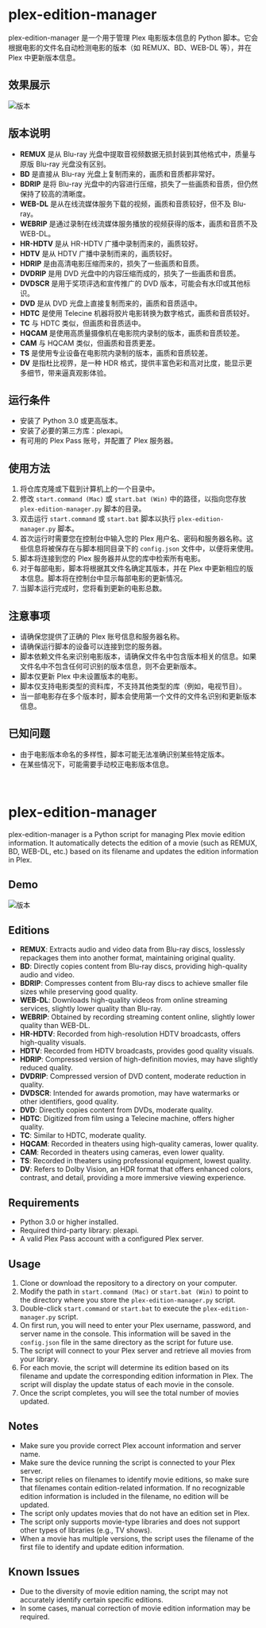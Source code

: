 # plex-edition-manager
plex-edition-manager 是一个用于管理 Plex 电影版本信息的 Python 脚本。它会根据电影的文件名自动检测电影的版本（如 REMUX、BD、WEB-DL 等），并在 Plex 中更新版本信息。

## 效果展示
![版本](https://github.com/x1ao4/plex-edition-manager/assets/112841659/4d048665-1438-4c11-9b7e-a163adb1f7ba)

## 版本说明
- **REMUX** 是从 Blu-ray 光盘中提取音视频数据无损封装到其他格式中，质量与原版 Blu-ray 光盘没有区别。
- **BD** 是直接从 Blu-ray 光盘上复制而来的，画质和音质都非常好。
- **BDRIP** 是将 Blu-ray 光盘中的内容进行压缩，损失了一些画质和音质，但仍然保持了较高的清晰度。
- **WEB-DL** 是从在线流媒体服务下载的视频，画质和音质较好，但不及 Blu-ray。
- **WEBRIP** 是通过录制在线流媒体服务播放的视频获得的版本，画质和音质不及 WEB-DL。
- **HR-HDTV** 是从 HR-HDTV 广播中录制而来的，画质较好。
- **HDTV** 是从 HDTV 广播中录制而来的，画质较好。
- **HDRIP** 是由高清电影压缩而来的，损失了一些画质和音质。
- **DVDRIP** 是用 DVD 光盘中的内容压缩而成的，损失了一些画质和音质。
- **DVDSCR** 是用于奖项评选和宣传推广的 DVD 版本，可能会有水印或其他标识。
- **DVD** 是从 DVD 光盘上直接复制而来的，画质和音质适中。
- **HDTC** 是使用 Telecine 机器将胶片电影转换为数字格式，画质和音质较好。
- **TC** 与 HDTC 类似，但画质和音质适中。
- **HQCAM** 是使用高质量摄像机在电影院内录制的版本，画质和音质较差。
- **CAM** 与 HQCAM 类似，但画质和音质更差。
- **TS** 是使用专业设备在电影院内录制的版本，画质和音质较差。
- **DV** 是指杜比视界，是一种 HDR 格式，提供丰富色彩和高对比度，能显示更多细节，带来逼真观影体验。

## 运行条件
- 安装了 Python 3.0 或更高版本。
- 安装了必要的第三方库：plexapi。
- 有可用的 Plex Pass 账号，并配置了 Plex 服务器。

## 使用方法
1. 将仓库克隆或下载到计算机上的一个目录中。
2. 修改 `start.command (Mac)` 或 `start.bat (Win)` 中的路径，以指向您存放 `plex-edition-manager.py` 脚本的目录。
3. 双击运行 `start.command` 或 `start.bat` 脚本以执行 `plex-edition-manager.py` 脚本。
4. 首次运行时需要您在控制台中输入您的 Plex 用户名、密码和服务器名称。这些信息将被保存在与脚本相同目录下的 `config.json` 文件中，以便将来使用。
5. 脚本将连接到您的 Plex 服务器并从您的库中检索所有电影。
6. 对于每部电影，脚本将根据其文件名确定其版本，并在 Plex 中更新相应的版本信息。脚本将在控制台中显示每部电影的更新情况。
7. 当脚本运行完成时，您将看到更新的电影总数。

## 注意事项
- 请确保您提供了正确的 Plex 账号信息和服务器名称。
- 请确保运行脚本的设备可以连接到您的服务器。
- 脚本依赖文件名来识别电影版本，请确保文件名中包含版本相关的信息。如果文件名中不包含任何可识别的版本信息，则不会更新版本。
- 脚本仅更新 Plex 中未设置版本的电影。
- 脚本仅支持电影类型的资料库，不支持其他类型的库（例如，电视节目）。
- 当一部电影存在多个版本时，脚本会使用第一个文件的文件名识别和更新版本信息。

## 已知问题
- 由于电影版本命名的多样性，脚本可能无法准确识别某些特定版本。
- 在某些情况下，可能需要手动校正电影版本信息。
<br>

# plex-edition-manager
plex-edition-manager is a Python script for managing Plex movie edition information. It automatically detects the edition of a movie (such as REMUX, BD, WEB-DL, etc.) based on its filename and updates the edition information in Plex.

## Demo
![版本](https://github.com/x1ao4/plex-edition-manager/assets/112841659/4d048665-1438-4c11-9b7e-a163adb1f7ba)

## Editions
- **REMUX**: Extracts audio and video data from Blu-ray discs, losslessly repackages them into another format, maintaining original quality.
- **BD**: Directly copies content from Blu-ray discs, providing high-quality audio and video.
- **BDRIP**: Compresses content from Blu-ray discs to achieve smaller file sizes while preserving good quality.
- **WEB-DL**: Downloads high-quality videos from online streaming services, slightly lower quality than Blu-ray.
- **WEBRIP**: Obtained by recording streaming content online, slightly lower quality than WEB-DL.
- **HR-HDTV**: Recorded from high-resolution HDTV broadcasts, offers high-quality visuals.
- **HDTV**: Recorded from HDTV broadcasts, provides good quality visuals.
- **HDRIP**: Compressed version of high-definition movies, may have slightly reduced quality.
- **DVDRIP**: Compressed version of DVD content, moderate reduction in quality.
- **DVDSCR**: Intended for awards promotion, may have watermarks or other identifiers, good quality.
- **DVD**: Directly copies content from DVDs, moderate quality.
- **HDTC**: Digitized from film using a Telecine machine, offers higher quality.
- **TC**: Similar to HDTC, moderate quality.
- **HQCAM**: Recorded in theaters using high-quality cameras, lower quality.
- **CAM**: Recorded in theaters using cameras, even lower quality.
- **TS**: Recorded in theaters using professional equipment, lowest quality.
- **DV**: Refers to Dolby Vision, an HDR format that offers enhanced colors, contrast, and detail, providing a more immersive viewing experience.

## Requirements
- Python 3.0 or higher installed.
- Required third-party library: plexapi.
- A valid Plex Pass account with a configured Plex server.

## Usage
1. Clone or download the repository to a directory on your computer.
2. Modify the path in `start.command (Mac)` or `start.bat (Win)` to point to the directory where you store the `plex-edition-manager.py` script.
3. Double-click `start.command` or `start.bat` to execute the `plex-edition-manager.py` script.
4. On first run, you will need to enter your Plex username, password, and server name in the console. This information will be saved in the `config.json` file in the same directory as the script for future use.
5. The script will connect to your Plex server and retrieve all movies from your library.
6. For each movie, the script will determine its edition based on its filename and update the corresponding edition information in Plex. The script will display the update status of each movie in the console.
7. Once the script completes, you will see the total number of movies updated.

## Notes
- Make sure you provide correct Plex account information and server name.
- Make sure the device running the script is connected to your Plex server.
- The script relies on filenames to identify movie editions, so make sure that filenames contain edition-related information. If no recognizable edition information is included in the filename, no edition will be updated.
- The script only updates movies that do not have an edition set in Plex.
- The script only supports movie-type libraries and does not support other types of libraries (e.g., TV shows).
- When a movie has multiple versions, the script uses the filename of the first file to identify and update edition information.

## Known Issues
- Due to the diversity of movie edition naming, the script may not accurately identify certain specific editions.
- In some cases, manual correction of movie edition information may be required.
